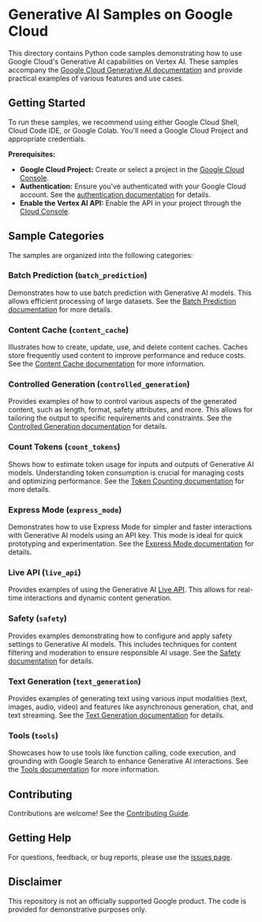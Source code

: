 # Generative AI Samples on Google Cloud

This directory contains Python code samples demonstrating how to use Google Cloud's Generative AI capabilities on Vertex AI. These samples accompany the [Google Cloud Generative AI documentation](https://cloud.google.com/ai/generative-ai) and provide practical examples of various features and use cases.

## Getting Started

To run these samples, we recommend using either Google Cloud Shell, Cloud Code IDE, or Google Colab. You'll need a Google Cloud Project and appropriate credentials.

**Prerequisites:**

- **Google Cloud Project:** Create or select a project in the [Google Cloud Console](https://console.cloud.google.com).
- **Authentication:** Ensure you've authenticated with your Google Cloud account. See the [authentication documentation](https://cloud.google.com/docs/authentication) for details.
- **Enable the Vertex AI API:** Enable the API in your project through the [Cloud Console](https://console.cloud.google.com/apis/library/aiplatform.googleapis.com).

## Sample Categories

The samples are organized into the following categories:

### Batch Prediction (`batch_prediction`)

Demonstrates how to use batch prediction with Generative AI models. This allows efficient processing of large datasets. See the [Batch Prediction documentation](https://cloud.google.com/vertex-ai/generative-ai/docs/multimodal/batch-prediction-gemini) for more details.

### Content Cache (`content_cache`)

Illustrates how to create, update, use, and delete content caches. Caches store frequently used content to improve performance and reduce costs. See the [Content Cache documentation](https://cloud.google.com/vertex-ai/generative-ai/docs/context-cache/context-cache-overview) for more information.

### Controlled Generation (`controlled_generation`)

Provides examples of how to control various aspects of the generated content, such as length, format, safety attributes, and more. This allows for tailoring the output to specific requirements and constraints. See the [Controlled Generation documentation](https://cloud.google.com/vertex-ai/generative-ai/docs/multimodal/control-generated-output) for details.

### Count Tokens (`count_tokens`)

Shows how to estimate token usage for inputs and outputs of Generative AI models. Understanding token consumption is crucial for managing costs and optimizing performance. See the [Token Counting documentation](https://cloud.google.com/vertex-ai/generative-ai/docs/multimodal/list-token) for more details.

### Express Mode (`express_mode`)

Demonstrates how to use Express Mode for simpler and faster interactions with Generative AI models using an API key. This mode is ideal for quick prototyping and experimentation. See the [Express Mode documentation](https://cloud.google.com/vertex-ai/generative-ai/docs/start/express-mode/overview) for details.

### Live API (`live_api`)

Provides examples of using the Generative AI [Live API](https://cloud.google.com/vertex-ai/generative-ai/docs/multimodal-live-api). This allows for real-time interactions and dynamic content generation.

### Safety (`safety`)

Provides examples demonstrating how to configure and apply safety settings to Generative AI models. This includes techniques for content filtering and moderation to ensure responsible AI usage. See the [Safety documentation](https://cloud.google.com/vertex-ai/generative-ai/docs/multimodal/configure-safety-attributes) for details.

### Text Generation (`text_generation`)

Provides examples of generating text using various input modalities (text, images, audio, video) and features like asynchronous generation, chat, and text streaming. See the [Text Generation documentation](https://cloud.google.com/vertex-ai/generative-ai/docs/multimodal/send-chat-prompts-gemini) for details.

### Tools (`tools`)

Showcases how to use tools like function calling, code execution, and grounding with Google Search to enhance Generative AI interactions. See the [Tools documentation](https://cloud.google.com/vertex-ai/generative-ai/docs/multimodal/function-calling) for more information.

## Contributing

Contributions are welcome! See the [Contributing Guide](https://github.com/GoogleCloudPlatform/python-docs-samples/blob/main/CONTRIBUTING.md).

## Getting Help

For questions, feedback, or bug reports, please use the [issues page](https://github.com/GoogleCloudPlatform/python-docs-samples/issues).

## Disclaimer

This repository is not an officially supported Google product. The code is provided for demonstrative purposes only.
